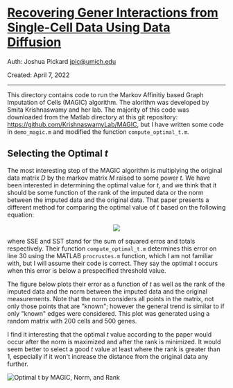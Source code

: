 # [Recovering Gener Interactions from Single-Cell Data Using Data Diffusion](https://www.sciencedirect.com/science/article/pii/S0092867418307244)

Auth: Joshua Pickard jpic@umich.edu

Created: April 7, 2022

---

This directory contains code to run the Markov Affinitiy based Graph Imputation of Cells (MAGIC) algorithm. The alorithm was developed by Smita Krishnaswamy and her lab. The majority of this code was downloaded from the Matlab directory at this git repository: https://github.com/KrishnaswamyLab/MAGIC, but I have written some code in `demo_magic.m` and modified the function `compute_optimal_t.m`.

## Selecting the Optimal *t*

The most interesting step of the MAGIC algorithm is multiplying the original data matrix *D* by the markov matrix *M* raised to some power *t*. We have been interested in determining the optimal value for *t,* and we think that it should be some function of the rank of the imputed data or the norm between the imputed data and the original data. That paper presents a different method for comparing the optimal value of *t* based on the following equation:

<div align="center">
<img src="https://render.githubusercontent.com/render/math?math=Error=R_{sq}(D_t, D_{t-1}) = 1 - SSE(D_t, D_{t-1})/SST(D_t, D_{t-1}),">
</div>

where SSE and SST stand for the sum of squared erros and totals respectively. Their function `compute_optimal_t.m` determines this error on line 30 using the MATLAB `procrustes.m` function, which I am not familiar with, but I will assume their code is correct. They say the optimal *t* occurs when this error is below a prespecified threshold value.

The figure below plots their error as a function of *t* as well as the rank of the imputed data and the norm between the imputed data and the original measurements. Note that the norm considers all points in the matrix, not only those points that are "known"; however the general trend is similar to if only "known" edges were considered. This plot was generated using a random matrix with 200 cells and 500 genes.

I find it interesting that the optimal *t* value according to the paper would occur after the norm is maximized and after the rank is minimized. It would seem better to select a good *t* value at least where the rank is greater than 1, especially if it won't increase the distance from the original data any further.

![Optimal t by MAGIC, Norm, and Rank](https://github.com/Jpickard1/MissingData/blob/main/Code/reproductions/Recovering%20Gener%20Interactions%20from%20Single-Cell%20Data%20Using%20Data%20Diffusion/Optimal%20t%20with%20MAGIC%20Rank%20and%20Norms.png?raw=true)
